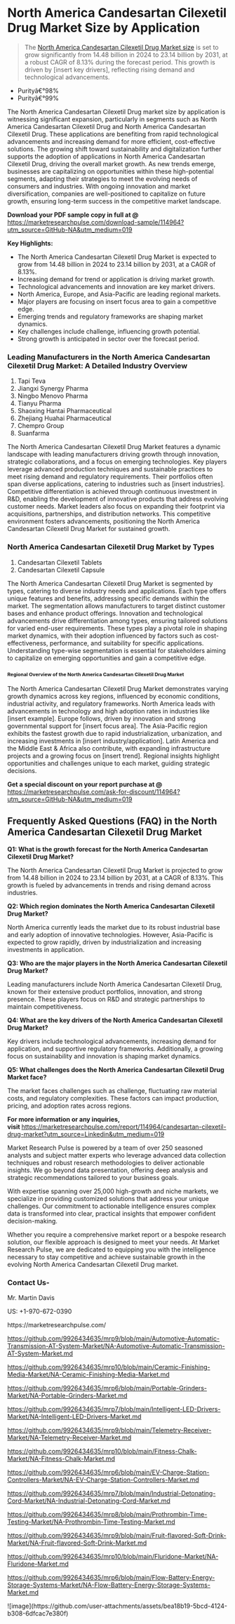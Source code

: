 <h1>North America Candesartan Cilexetil Drug Market&nbsp;Size by Application</h1><blockquote><p>The <a href="https://marketresearchpulse.com/download-sample/114964?utm_source=GitHub-NA&amp;utm_medium=019">North America Candesartan Cilexetil Drug Market size</a> is set to grow significantly from 14.48 billion in 2024 to 23.14 billion by 2031, at a robust CAGR of 8.13% during the forecast period. This growth is driven by [insert key drivers], reflecting rising demand and technological advancements.</p></blockquote><ul><li>Purityâ€°98%<li> Purityâ€°99%</li></ul><p>The North America Candesartan Cilexetil Drug market size by application is witnessing significant expansion, particularly in segments such as North America Candesartan Cilexetil Drug and North America Candesartan Cilexetil Drug. These applications are benefiting from rapid technological advancements and increasing demand for more efficient, cost-effective solutions. The growing shift toward sustainability and digitalization further supports the adoption of applications in North America Candesartan Cilexetil Drug, driving the overall market growth. As new trends emerge, businesses are capitalizing on opportunities within these high-potential segments, adapting their strategies to meet the evolving needs of consumers and industries. With ongoing innovation and market diversification, companies are well-positioned to capitalize on future growth, ensuring long-term success in the competitive market landscape.</p><p><strong>Download your PDF sample copy in full at @ </strong><a href="https://marketresearchpulse.com/download-sample/114964?utm_source=GitHub-NA&amp;utm_medium=019">https://marketresearchpulse.com/download-sample/114964?utm_source=GitHub-NA&amp;utm_medium=019</a></p><p><strong>Key Highlights: </strong></p><ul><li>The North America Candesartan Cilexetil Drug Market is expected to grow from 14.48 billion in 2024 to 23.14 billion by 2031, at a CAGR of 8.13%.</li><li>Increasing demand for trend or application is driving market growth.</li><li>Technological advancements and innovation are key market drivers.</li><li>North America, Europe, and Asia-Pacific are leading regional markets.</li><li>Major players are focusing on insert focus area to gain a competitive edge.</li><li>Emerging trends and regulatory frameworks are shaping market dynamics.</li><li>Key challenges include challenge, influencing growth potential.</li><li>Strong growth is anticipated in sector over the forecast period.</li></ul><h3>Leading Manufacturers in the North America Candesartan Cilexetil Drug Market: A Detailed Industry Overview</h3><ol><li>Tapi Teva</li><li>Jiangxi Synergy Pharma</li><li>Ningbo Menovo Pharma</li><li>Tianyu Pharma</li><li>Shaoxing Hantai Pharmaceutical</li><li>Zhejiang Huahai Pharmaceutical</li><li>Chempro Group</li><li>Suanfarma</li></ol><div class="flex max-w-full flex-col flex-grow"><div class="min-h-8 text-message flex w-full flex-col items-end gap-2 whitespace-normal break-words [.text-message+&amp;]:mt-5" dir="auto" data-message-author-role="assistant" data-message-id="fd8432e4-4910-450d-b182-61b7bfb0a01f" data-message-model-slug="gpt-4o"><div class="flex w-full flex-col gap-1 empty:hidden first:pt-[3px]"><div class="markdown prose w-full break-words dark:prose-invert light"><p>The North America Candesartan Cilexetil Drug Market features a dynamic landscape with leading manufacturers driving growth through innovation, strategic collaborations, and a focus on emerging technologies. Key players leverage advanced production techniques and sustainable practices to meet rising demand and regulatory requirements. Their portfolios often span diverse applications, catering to industries such as [insert industries]. Competitive differentiation is achieved through continuous investment in R&amp;D, enabling the development of innovative products that address evolving customer needs. Market leaders also focus on expanding their footprint via acquisitions, partnerships, and distribution networks. This competitive environment fosters advancements, positioning the North America Candesartan Cilexetil Drug Market for sustained growth.</p></div></div></div></div><h3>North America Candesartan Cilexetil Drug Market by Types</h3><ol><li>Candesartan Cilexetil Tablets<li> Candesartan Cilexetil Capsule</li></ol><div class="flex max-w-full flex-col flex-grow"><div class="min-h-8 text-message flex w-full flex-col items-end gap-2 whitespace-normal break-words [.text-message+&amp;]:mt-5" dir="auto" data-message-author-role="assistant" data-message-id="084470be-0bb7-4664-bddf-5156b4f41249" data-message-model-slug="gpt-4o-mini"><div class="flex w-full flex-col gap-1 empty:hidden first:pt-[3px]"><div class="markdown prose w-full break-words dark:prose-invert light"><p>The North America Candesartan Cilexetil Drug Market is segmented by types, catering to diverse industry needs and applications. Each type offers unique features and benefits, addressing specific demands within the market. The segmentation allows manufacturers to target distinct customer bases and enhance product offerings. Innovation and technological advancements drive differentiation among types, ensuring tailored solutions for varied end-user requirements. These types play a pivotal role in shaping market dynamics, with their adoption influenced by factors such as cost-effectiveness, performance, and suitability for specific applications. Understanding type-wise segmentation is essential for stakeholders aiming to capitalize on emerging opportunities and gain a competitive edge.</p></div></div></div></div><h3><span style="font-size: 11px;">Regional Overview of the North America Candesartan Cilexetil Drug Market</span></h3><div class="flex max-w-full flex-col flex-grow"><div class="min-h-8 text-message flex w-full flex-col items-end gap-2 whitespace-normal break-words [.text-message+&amp;]:mt-5" dir="auto" data-message-author-role="assistant" data-message-id="e9038762-ce64-4e30-91c9-9bd413514231" data-message-model-slug="gpt-4o-mini"><div class="flex w-full flex-col gap-1 empty:hidden first:pt-[3px]"><div class="markdown prose w-full break-words dark:prose-invert light"><p>The North America Candesartan Cilexetil Drug Market demonstrates varying growth dynamics across key regions, influenced by economic conditions, industrial activity, and regulatory frameworks. North America leads with advancements in technology and high adoption rates in industries like [insert example]. Europe follows, driven by innovation and strong governmental support for [insert focus area]. The Asia-Pacific region exhibits the fastest growth due to rapid industrialization, urbanization, and increasing investments in [insert industry/application]. Latin America and the Middle East &amp; Africa also contribute, with expanding infrastructure projects and a growing focus on [insert trend]. Regional insights highlight opportunities and challenges unique to each market, guiding strategic decisions.</p></div></div></div></div><p><strong>Get a special discount on your report purchase at @ </strong><a href="https://marketresearchpulse.com/ask-for-discount/114964?utm_source=GitHub-NA&amp;utm_medium=019">https://marketresearchpulse.com/ask-for-discount/114964?utm_source=GitHub-NA&amp;utm_medium=019</a></p><h2>Frequently Asked Questions (FAQ) in the North America Candesartan Cilexetil Drug Market</h2><p><strong>Q1: What is the growth forecast for the North America Candesartan Cilexetil Drug Market?</strong></p><p>The North America Candesartan Cilexetil Drug Market is projected to grow from 14.48 billion in 2024 to 23.14 billion by 2031, at a CAGR of 8.13%. This growth is fueled by advancements in trends and rising demand across industries.</p><p><strong>Q2: Which region dominates the North America Candesartan Cilexetil Drug Market?</strong></p><p>North America currently leads the market due to its robust industrial base and early adoption of innovative technologies. However, Asia-Pacific is expected to grow rapidly, driven by industrialization and increasing investments in application.</p><p><strong>Q3: Who are the major players in the North America Candesartan Cilexetil Drug Market?</strong></p><p>Leading manufacturers include North America Candesartan Cilexetil Drug, known for their extensive product portfolios, innovation, and strong presence. These players focus on R&amp;D and strategic partnerships to maintain competitiveness.</p><p><strong>Q4: What are the key drivers of the North America Candesartan Cilexetil Drug Market?</strong></p><p>Key drivers include technological advancements, increasing demand for application, and supportive regulatory frameworks. Additionally, a growing focus on sustainability and innovation is shaping market dynamics.</p><p><strong>Q5: What challenges does the North America Candesartan Cilexetil Drug Market face?</strong></p><p>The market faces challenges such as challenge, fluctuating raw material costs, and regulatory complexities. These factors can impact production, pricing, and adoption rates across regions.</p><p><strong>For more information or any inquiries, visit&nbsp;</strong><a href="https://marketresearchpulse.com/report/114964/candesartan-cilexetil-drug-market?utm_source=Linkedin&utm_medium=019">https://marketresearchpulse.com/report/114964/candesartan-cilexetil-drug-market?utm_source=Linkedin&utm_medium=019</a></p><p>Market Research Pulse is powered by a team of over 250 seasoned analysts and subject matter experts who leverage advanced data collection techniques and robust research methodologies to deliver actionable insights. We go beyond data presentation, offering deep analysis and strategic recommendations tailored to your business goals.</p><p>With expertise spanning over 25,000 high-growth and niche markets, we specialize in providing customized solutions that address your unique challenges. Our commitment to actionable intelligence ensures complex data is transformed into clear, practical insights that empower confident decision-making.</p><p>Whether you require a comprehensive market report or a bespoke research solution, our flexible approach is designed to meet your needs. At Market Research Pulse, we are dedicated to equipping you with the intelligence necessary to stay competitive and achieve sustainable growth in the evolving North America Candesartan Cilexetil Drug market.</p><h3><strong>Contact Us-</strong></h3><p>Mr. Martin Davis</p><p>US: +1-970-672-0390</p><p>https://marketresearchpulse.com/</p><p><a href="https://github.com/9926434635/mrp9/blob/main/Automotive-Automatic-Transmission-AT-System-Market/NA-Automotive-Automatic-Transmission-AT-System-Market.md">https://github.com/9926434635/mrp9/blob/main/Automotive-Automatic-Transmission-AT-System-Market/NA-Automotive-Automatic-Transmission-AT-System-Market.md</a></p><p><a href="https://github.com/9926434635/mrp10/blob/main/Ceramic-Finishing-Media-Market/NA-Ceramic-Finishing-Media-Market.md">https://github.com/9926434635/mrp10/blob/main/Ceramic-Finishing-Media-Market/NA-Ceramic-Finishing-Media-Market.md</a></p><p><a href="https://github.com/9926434635/mrp6/blob/main/Portable-Grinders-Market/NA-Portable-Grinders-Market.md">https://github.com/9926434635/mrp6/blob/main/Portable-Grinders-Market/NA-Portable-Grinders-Market.md</a></p><p><a href="https://github.com/9926434635/mrp7/blob/main/Intelligent-LED-Drivers-Market/NA-Intelligent-LED-Drivers-Market.md">https://github.com/9926434635/mrp7/blob/main/Intelligent-LED-Drivers-Market/NA-Intelligent-LED-Drivers-Market.md</a></p><p><a href="https://github.com/9926434635/mrp9/blob/main/Telemetry-Receiver-Market/NA-Telemetry-Receiver-Market.md">https://github.com/9926434635/mrp9/blob/main/Telemetry-Receiver-Market/NA-Telemetry-Receiver-Market.md</a></p><p><a href="https://github.com/9926434635/mrp10/blob/main/Fitness-Chalk-Market/NA-Fitness-Chalk-Market.md">https://github.com/9926434635/mrp10/blob/main/Fitness-Chalk-Market/NA-Fitness-Chalk-Market.md</a></p><p><a href="https://github.com/9926434635/mrp6/blob/main/EV-Charge-Station-Controllers-Market/NA-EV-Charge-Station-Controllers-Market.md">https://github.com/9926434635/mrp6/blob/main/EV-Charge-Station-Controllers-Market/NA-EV-Charge-Station-Controllers-Market.md</a></p><p><a href="https://github.com/9926434635/mrp7/blob/main/Industrial-Detonating-Cord-Market/NA-Industrial-Detonating-Cord-Market.md">https://github.com/9926434635/mrp7/blob/main/Industrial-Detonating-Cord-Market/NA-Industrial-Detonating-Cord-Market.md</a></p><p><a href="https://github.com/9926434635/mrp8/blob/main/Prothrombin-Time-Testing-Market/NA-Prothrombin-Time-Testing-Market.md">https://github.com/9926434635/mrp8/blob/main/Prothrombin-Time-Testing-Market/NA-Prothrombin-Time-Testing-Market.md</a></p><p><a href="https://github.com/9926434635/mrp9/blob/main/Fruit-flavored-Soft-Drink-Market/NA-Fruit-flavored-Soft-Drink-Market.md">https://github.com/9926434635/mrp9/blob/main/Fruit-flavored-Soft-Drink-Market/NA-Fruit-flavored-Soft-Drink-Market.md</a></p><p><a href="https://github.com/9926434635/mrp10/blob/main/Fluridone-Market/NA-Fluridone-Market.md">https://github.com/9926434635/mrp10/blob/main/Fluridone-Market/NA-Fluridone-Market.md</a></p><p><a href="https://github.com/9926434635/mrp6/blob/main/Flow-Battery-Energy-Storage-Systems-Market/NA-Flow-Battery-Energy-Storage-Systems-Market.md">https://github.com/9926434635/mrp6/blob/main/Flow-Battery-Energy-Storage-Systems-Market/NA-Flow-Battery-Energy-Storage-Systems-Market.md</a></p>
![image](https://github.com/user-attachments/assets/bea18b19-5bcd-4124-b308-6dfcac7e380f)
